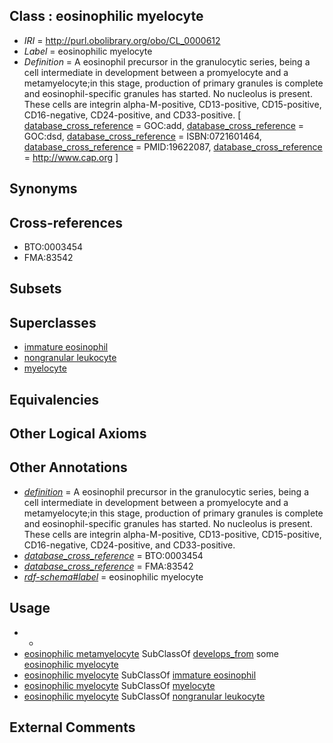 
## Class : eosinophilic myelocyte

 * *IRI* = http://purl.obolibrary.org/obo/CL_0000612
 * *Label* = eosinophilic myelocyte
 * *Definition* = A eosinophil precursor in the granulocytic series, being a cell intermediate in development between a promyelocyte and a metamyelocyte;in this stage, production of primary granules is complete and eosinophil-specific granules has started. No nucleolus is present. These cells are integrin alpha-M-positive, CD13-positive, CD15-positive, CD16-negative, CD24-positive, and CD33-positive. [ [database_cross_reference](../../ef/oboInOwl#hasDbXref.md) = GOC:add, [database_cross_reference](../../ef/oboInOwl#hasDbXref.md) = GOC:dsd, [database_cross_reference](../../ef/oboInOwl#hasDbXref.md) = ISBN:0721601464, [database_cross_reference](../../ef/oboInOwl#hasDbXref.md) = PMID:19622087, [database_cross_reference](../../ef/oboInOwl#hasDbXref.md) = http://www.cap.org ]

## Synonyms


## Cross-references

 * BTO:0003454
 * FMA:83542

## Subsets


## Superclasses

 * [immature eosinophil](../../CL/72/CL_0000772.md)
 * [nongranular leukocyte](../../CL/87/CL_0002087.md)
 * [myelocyte](../../CL/93/CL_0002193.md)

## Equivalencies


## Other Logical Axioms


## Other Annotations

 * *[definition](../../IAO/15/IAO_0000115.md)* = A eosinophil precursor in the granulocytic series, being a cell intermediate in development between a promyelocyte and a metamyelocyte;in this stage, production of primary granules is complete and eosinophil-specific granules has started. No nucleolus is present. These cells are integrin alpha-M-positive, CD13-positive, CD15-positive, CD16-negative, CD24-positive, and CD33-positive.
 * *[database_cross_reference](../../ef/oboInOwl#hasDbXref.md)* = BTO:0003454
 * *[database_cross_reference](../../ef/oboInOwl#hasDbXref.md)* = FMA:83542
 * *[rdf-schema#label](../../el/rdf-schema#label.md)* = eosinophilic myelocyte

## Usage

 * -
 * [eosinophilic metamyelocyte](../../CL/73/CL_0000773.md) SubClassOf [develops_from](../../RO/02/RO_0002202.md) some [eosinophilic myelocyte](../../CL/12/CL_0000612.md)
 * [eosinophilic myelocyte](../../CL/12/CL_0000612.md) SubClassOf [immature eosinophil](../../CL/72/CL_0000772.md)
 * [eosinophilic myelocyte](../../CL/12/CL_0000612.md) SubClassOf [myelocyte](../../CL/93/CL_0002193.md)
 * [eosinophilic myelocyte](../../CL/12/CL_0000612.md) SubClassOf [nongranular leukocyte](../../CL/87/CL_0002087.md)

## External Comments

